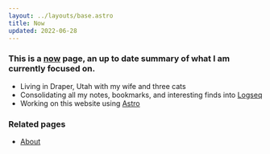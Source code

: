 ```yaml
---
layout: ../layouts/base.astro
title: Now
updated: 2022-06-28
---
```


### This is a [now](//nownownow.com/about) page, an up to date summary of what I am currently focused on.

- Living in Draper, Utah with my wife and three cats
- Consolidating all my notes, bookmarks, and interesting finds into [Logseq](//logseq.com)
- Working on this website using [Astro](//astro.build)

### Related pages
- [About](/about)
